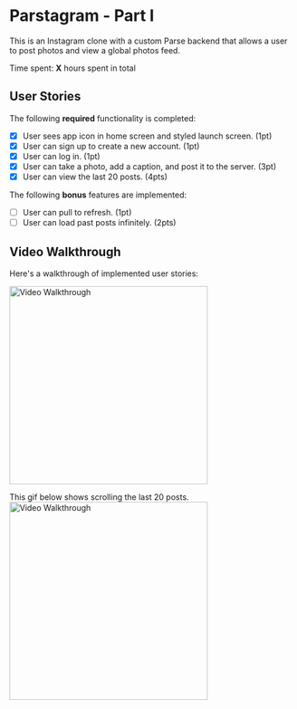 # Parstagram - Part I

This is an Instagram clone with a custom Parse backend that allows a user to post photos and view a global photos feed.

Time spent: **X** hours spent in total

## User Stories

The following **required** functionality is completed:

- [x] User sees app icon in home screen and styled launch screen. (1pt)
- [x] User can sign up to create a new account. (1pt)
- [x] User can log in. (1pt)
- [x] User can take a photo, add a caption, and post it to the server. (3pt)
- [x] User can view the last 20 posts. (4pts)

The following **bonus** features are implemented:

- [ ] User can pull to refresh. (1pt)
- [ ] User can load past posts infinitely. (2pts)

## Video Walkthrough

Here's a walkthrough of implemented user stories:

<img src='https://github.com/gyaltsentenzin/iOS-Instagram/blob/main/Stagram.gif' title='Video Walkthrough' width='350' alt='Video Walkthrough' />

This gif below shows scrolling the last 20 posts.
<img src='https://github.com/gyaltsentenzin/iOS-Instagram/blob/main/Stagram.gif' title='Video Walkthrough' width='350' alt='Video Walkthrough' />
